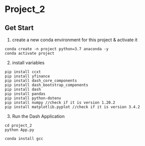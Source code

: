 # Project_2

## Get Start

1. create a new conda environment for this project & activate it

```
conda create -n project python=3.7 anaconda -y
conda activate project
```

2. install variables

```
pip install ccxt
pip install yfinance
pip install dash_core_components
pip install dash_bootstrap_components
pip install dash
pip install pandas
pip install python-dotenv
pip install numpy //check if it is version 1.20.2
pip install matplotlib.pyplot //check if it is version 3.4.2
```

3. Run the Dash Application

```
cd project_2
python App.py
```

```
conda install gcc
```
